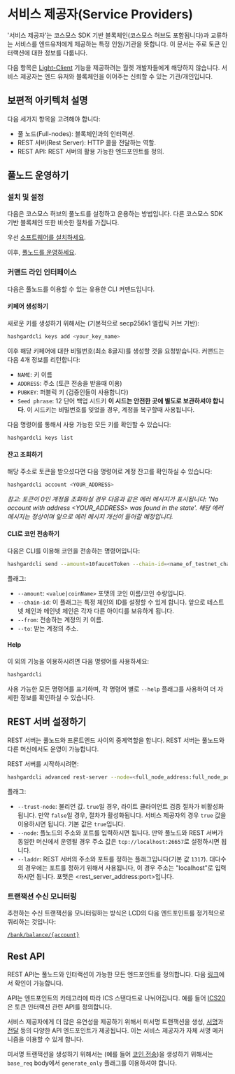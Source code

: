 # 서비스 제공자(Service Providers)

'서비스 제공자'는 코스모스 SDK 기반 블록체인(코스모스 허브도 포함됩니다)과 교류하는 서비스를 엔드유저에게 제공하는 특정 인원/기관을 뜻합니다. 이 문서는 주로 토큰 인터랙션에 대한 정보를 다룹니다.

다음 항목은 [Light-Client](https://github.com/cosmos/cosmos-sdk/tree/master/docs/interfaces/lite) 기능을 제공하려는 월렛 개발자들에게 해당하지 않습니다. 서비스 제공자는 엔드 유저와 블록체인을 이어주는 신뢰할 수 있는 기관/개인입니다.

## 보편적 아키텍처 설명

다음 세가지 항목을 고려해야 합니다:

- 풀 노드(Full-nodes): 블록체인과의 인터랙션. 
- REST 서버(Rest Server): HTTP 콜을 전달하는 역할.
- REST API: REST 서버의 활용 가능한 엔드포인트를 정의.

## 풀노드 운영하기

### 설치 및 설정

다음은 코스모스 허브의 풀노드를 설정하고 운용하는 방법입니다. 다른 코스모스 SDK 기반 블록체인 또한 비슷한 절차를 가집니다.

우선 [소프트웨어를 설치하세요](../getting-started/installation.md).

이후, [풀노드를 운영하세요](../getting-started/join-testnet.md).

### 커맨드 라인 인터페이스

다음은 풀노드를 이용할 수 있는 유용한 CLI 커맨드입니다.

#### 키페어 생성하기

새로운 키를 생성하기 위해서는 (기본적으로 secp256k1 엘립틱 커브 기반):

```bash
hashgardcli keys add <your_key_name>
```

이후 해당 키페어에 대한 비밀번호(최소 8글지)를 생성할 것을 요청받습니다. 커맨드는 다음 4개 정보를 리턴합니다:


- `NAME`: 키 이름
- `ADDRESS`: 주소 (토큰 전송을 받을때 이용)
- `PUBKEY`: 퍼블릭 키 (검증인들이 사용합니다)
- `Seed phrase`: 12 단어 백업 시드키 **이 시드는 안전한 곳에 별도로 보관하셔야 합니다**. 이 시드키는 비밀번호를 잊었을 경우, 계정을 복구할때 사용됩니다.

다음 명령어를 통해서 사용 가능한 모든 키를 확인할 수 있습니다:

```bash
hashgardcli keys list
```

#### 잔고 조회하기

해당 주소로 토큰을 받으셨다면 다음 명령어로 계정 잔고를 확인하실 수 있습니다:

```bash
hashgardcli account <YOUR_ADDRESS>
```

*참고: 토큰이 0인 계정을 조회하실 경우 다음과 같은 에러 메시지가 표시됩니다: 'No account with address <YOUR_ADDRESS> was found in the state'. 해당 에러 메시지는 정상이며 앞으로 에러 메시지 개선이 들어갈 예정입니다.*

#### CLI로 코인 전송하기

다음은 CLI를 이용해 코인을 전송하는 명령어입니다:

```bash
hashgardcli send --amount=10faucetToken --chain-id=<name_of_testnet_chain> --from=<key_name> --to=<destination_address>
```

플래그:
- `--amount`: `<value|coinName>` 포맷의 코인 이름/코인 수량입니다.
- `--chain-id`: 이 플래그는 특정 체인의 ID를 설정할 수 있게 합니다. 앞으로 테스트넷 체인과 메인넷 체인은 각자 다른 아이디를 보유하게 됩니다.
- `--from`: 전송하는 계정의 키 이름.
- `--to`: 받는 계정의 주소.

#### Help

이 외의 기능을 이용하시려면 다음 명령어를 사용하세요:

```bash
hashgardcli 
```

사용 가능한 모든 명령어를 표기하며, 각 명령어 별로 `--help` 플래그를 사용하여 더 자세한 정보를 확인하실 수 있습니다.

## REST 서버 설정하기

REST 서버는 풀노드와 프론트엔드 사이의 중계역할을 합니다. REST 서버는 풀노드와 다른 머신에서도 운영이 가능합니다.

REST 서버를 시작하시려면: 

```bash
hashgardcli advanced rest-server --node=<full_node_address:full_node_port>
```

플래그:
- `--trust-node`: 불리언 값. `true`일 경우, 라이트 클라이언트 검증 절차가 비활성화 됩니다. 만약 `false`일 경우, 절차가 활성화됩니다. 서비스 제공자의 경우 `true` 값을 이용하시면 됩니다. 기본 값은 `true`입니다.
- `--node`: 플노드의 주소와 포트를 입력하시면 됩니다. 만약 풀노드와 REST 서버가 동일한 머신에서 운영될 경우 주소 값은 `tcp://localhost:26657`로 설정하시면 됩니다.
- `--laddr`: REST 서버의 주소와 포트를 정하는 플래그입니다(기본 값 `1317`). 대다수의 경우에는 포트를 정하기 위해서 사용됩니다, 이 경우 주소는 "localhost"로 입력하시면 됩니다. 포맷은 <rest_server_address:port>입니다.


### 트랜잭션 수신 모니터링

추천하는 수신 트랜잭션을 모니터링하는 방식은 LCD의 다음 엔드포인트를 정기적으로 쿼리하는 것입니다:

[`/bank/balance/{account}`](https://cosmos.network/rpc/#/ICS20/get_bank_balances__address_)

## Rest API

REST API는 풀노드와 인터랙션이 가능한 모든 엔드포인트를 정의합니다. 다음 [링크](https://cosmos.network/rpc/)에서 확인이 가능합니다.

API는 엔드포인트의 카테고리에 따라 ICS 스탠다드로 나뉘어집니다. 예를 들어 [ICS20](https://cosmos.network/rpc/#/ICS20/)은 토큰 인터랙션 관련 API를 정의합니다.

서비스 제공자에게 더 많은 유연성을 제공하기 위해서 미서명 트랜잭션을 생성, [서명](https://cosmos.network/rpc/#/ICS20/post_tx_sign)과 [전달](https://cosmos.network/rpc/#/ICS20/post_tx_broadcast) 등의 다양한 API 엔드포인트가 제공됩니다. 이는 서비스 제공자가 자체 서명 메커니즘을 이용할 수 있게 합니다.

미서명 트랜잭션을 생성하기 위해서는 (예를 들어 [코인 전송](https://cosmos.network/rpc/#/ICS20/post_bank_accounts__address__transfers))을 생성하기 위해서는 `base_req` body에서 `generate_only` 플래그를 이용하셔야 합니다.
